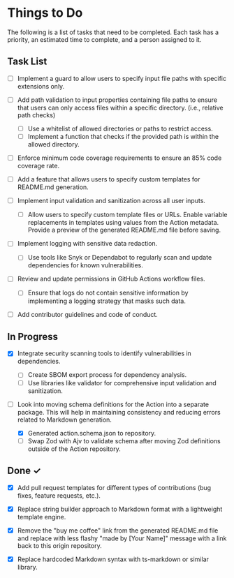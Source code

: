 # Things to Do

The following is a list of tasks that need to be completed. Each task has a
priority, an estimated time to complete, and a person assigned to it.

## Task List

- [ ] Implement a guard to allow users to specify input file paths with specific
      extensions only.

- [ ] Add path validation to input properties containing file paths to ensure
      that users can only access files within a specific directory. (i.e.,
      relative path checks)

  - [ ] Use a whitelist of allowed directories or paths to restrict access.
  - [ ] Implement a function that checks if the provided path is within the
        allowed directory.

- [ ] Enforce minimum code coverage requirements to ensure an 85% code coverage
      rate.

- [ ] Add a feature that allows users to specify custom templates for README.md
      generation.

- [ ] Implement input validation and sanitization across all user inputs.

  - [ ] Allow users to specify custom template files or URLs. Enable variable
        replacements in templates using values from the Action metadata. Provide
        a preview of the generated README.md file before saving.

- [ ] Implement logging with sensitive data redaction.

  - [ ] Use tools like Snyk or Dependabot to regularly scan and update
        dependencies for known vulnerabilities.

- [ ] Review and update permissions in GitHub Actions workflow files.

  - [ ] Ensure that logs do not contain sensitive information by implementing a
        logging strategy that masks such data.

- [ ] Add contributor guidelines and code of conduct.

## In Progress

- [x] Integrate security scanning tools to identify vulnerabilities in
      dependencies.

  - [ ] Create SBOM export process for dependency analysis.
  - [ ] Use libraries like validator for comprehensive input validation and
        sanitization.

- [ ] Look into moving schema definitions for the Action into a separate
      package. This will help in maintaining consistency and reducing errors
      related to Markdown generation.

  - [x] Generated action.schema.json to repository.
  - [ ] Swap Zod with Ajv to validate schema after moving Zod definitions
        outside of the Action repository.

## Done ✓

- [x] Add pull request templates for different types of contributions (bug
      fixes, feature requests, etc.).

- [x] Replace string builder approach to Markdown format with a lightweight
      template engine.

- [x] Remove the "buy me coffee" link from the generated README.md file and
      replace with less flashy "made by [Your Name]" message with a link back to
      this origin repository.

- [x] Replace hardcoded Markdown syntax with ts-markdown or similar library.
